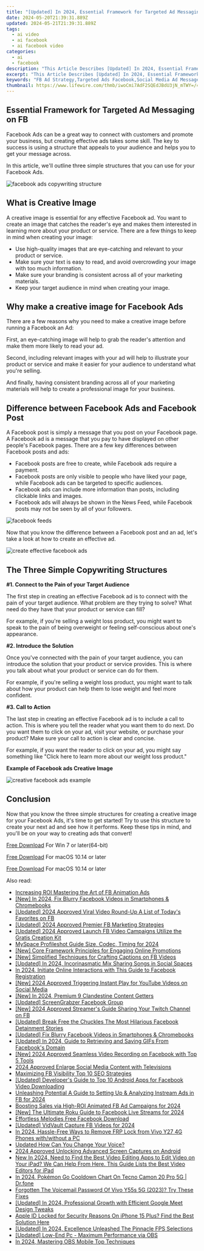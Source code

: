 ```yaml
---
title: "[Updated] In 2024, Essential Framework for Targeted Ad Messaging on FB"
date: 2024-05-20T21:39:31.889Z
updated: 2024-05-21T21:39:31.889Z
tags:
  - ai video
  - ai facebook
  - ai facebook video
categories:
  - ai
  - facebook
description: "This Article Describes [Updated] In 2024, Essential Framework for Targeted Ad Messaging on FB"
excerpt: "This Article Describes [Updated] In 2024, Essential Framework for Targeted Ad Messaging on FB"
keywords: "FB Ad Strategy,Targeted Ads Facebook,Social Media Ad Message,Customized FB Ads,Direct Ad Campaign FB,Personalized FB Promo,Effective FB Messaging"
thumbnail: https://www.lifewire.com/thmb/iwoCmi7AdF2SQEdJBdU3jN_mTWY=/400x300/filters:no_upscale():max_bytes(150000):strip_icc():format(webp)/GettyImages-136612668-5c640cc5c9e77c00010a4ff4.jpg
---
```


## Essential Framework for Targeted Ad Messaging on FB

Facebook Ads can be a great way to connect with customers and promote your business, but creating effective ads takes some skill. The key to success is using a structure that appeals to your audience and helps you to get your message across.

In this article, we'll outline three simple structures that you can use for your Facebook Ads.

![facebook ads copywriting structure](https://images.wondershare.com/filmora/article-images/2022/11/facebook-ads-copywriting-structure.jpg)

## What is Creative Image

A creative image is essential for any effective Facebook ad. You want to create an image that catches the reader's eye and makes them interested in learning more about your product or service. There are a few things to keep in mind when creating your image:

* Use high-quality images that are eye-catching and relevant to your product or service.
* Make sure your text is easy to read, and avoid overcrowding your image with too much information.
* Make sure your branding is consistent across all of your marketing materials.
* Keep your target audience in mind when creating your image.

## Why make a creative image for Facebook Ads

There are a few reasons why you need to make a creative image before running a Facebook an Ad:

First, an eye-catching image will help to grab the reader's attention and make them more likely to read your ad.

Second, including relevant images with your ad will help to illustrate your product or service and make it easier for your audience to understand what you're selling.

And finally, having consistent branding across all of your marketing materials will help to create a professional image for your business.

## Difference between Facebook Ads and Facebook Post

A Facebook post is simply a message that you post on your Facebook page. A Facebook ad is a message that you pay to have displayed on other people's Facebook pages. There are a few key differences between Facebook posts and ads:

* Facebook posts are free to create, while Facebook ads require a payment.
* Facebook posts are only visible to people who have liked your page, while Facebook ads can be targeted to specific audiences.
* Facebook ads can include more information than posts, including clickable links and images.
* Facebook ads will always be shown in the News Feed, while Facebook posts may not be seen by all of your followers.

![facebook feeds](https://images.wondershare.com/filmora/article-images/2022/11/facebook-feeds.jpg)

Now that you know the difference between a Facebook post and an ad, let's take a look at how to create an effective ad.

![create effective facebook ads](https://images.wondershare.com/filmora/article-images/2022/11/create-effective-facebook-ads.jpg)

## The Three Simple Copywriting Structures

**#1\. Connect to the Pain of your Target Audience**

The first step in creating an effective Facebook ad is to connect with the pain of your target audience. What problem are they trying to solve? What need do they have that your product or service can fill?

For example, if you're selling a weight loss product, you might want to speak to the pain of being overweight or feeling self-conscious about one's appearance.

**#2\. Introduce the Solution**

Once you've connected with the pain of your target audience, you can introduce the solution that your product or service provides. This is where you talk about what your product or service can do for them.

For example, if you're selling a weight loss product, you might want to talk about how your product can help them to lose weight and feel more confident.

**#3\. Call to Action**

The last step in creating an effective Facebook ad is to include a call to action. This is where you tell the reader what you want them to do next. Do you want them to click on your ad, visit your website, or purchase your product? Make sure your call to action is clear and concise.

For example, if you want the reader to click on your ad, you might say something like "Click here to learn more about our weight loss product."

**Example of Facebook ads Creative Image**

![creative facebook ads example](https://images.wondershare.com/filmora/article-images/2022/11/creative-facebook-ads-example.jpg)

## Conclusion

Now that you know the three simple structures for creating a creative image for your Facebook Ads, it's time to get started! Try to use this structure to create your next ad and see how it performs. Keep these tips in mind, and you'll be on your way to creating ads that convert!

[Free Download](https://tools.techidaily.com/wondershare/filmora/download/) For Win 7 or later(64-bit)

[Free Download](https://tools.techidaily.com/wondershare/filmora/download/) For macOS 10.14 or later

[Free Download](https://tools.techidaily.com/wondershare/filmora/download/) For macOS 10.14 or later

<ins class="adsbygoogle"
     style="display:block"
     data-ad-format="autorelaxed"
     data-ad-client="ca-pub-7571918770474297"
     data-ad-slot="1223367746"></ins>

<ins class="adsbygoogle"
     style="display:block"
     data-ad-format="autorelaxed"
     data-ad-client="ca-pub-7571918770474297"
     data-ad-slot="1223367746"></ins>



<ins class="adsbygoogle"
     style="display:block"
     data-ad-client="ca-pub-7571918770474297"
     data-ad-slot="8358498916"
     data-ad-format="auto"
     data-full-width-responsive="true"></ins>

<span class="atpl-alsoreadstyle">Also read:</span>
<div><ul>
<li><a href="https://facebook-video-content.techidaily.com/increasing-roi-mastering-the-art-of-fb-animation-ads/"><u>Increasing ROI  Mastering the Art of FB Animation Ads</u></a></li>
<li><a href="https://facebook-video-content.techidaily.com/new-in-2024-fix-blurry-facebook-videos-in-smartphones-and-chromebooks/"><u>[New] In 2024, Fix Blurry Facebook Videos in Smartphones & Chromebooks</u></a></li>
<li><a href="https://facebook-video-content.techidaily.com/updated-2024-approved-viral-video-round-up-a-list-of-todays-favorites-on-fb/"><u>[Updated] 2024 Approved  Viral Video Round-Up  A List of Today's Favorites on FB</u></a></li>
<li><a href="https://facebook-video-content.techidaily.com/updated-2024-approved-premier-fb-marketing-strategies/"><u>[Updated] 2024 Approved  Premier FB Marketing Strategies</u></a></li>
<li><a href="https://facebook-video-content.techidaily.com/updated-2024-approved-launch-fb-video-campaigns-utilize-the-gratis-creation-kit/"><u>[Updated] 2024 Approved  Launch FB Video Campaigns  Utilize the Gratis Creation Kit</u></a></li>
<li><a href="https://facebook-video-content.techidaily.com/myspace-profileshot-guide-size-codec-timing-for-2024/"><u>MySpace Profileshot Guide  Size, Codec, Timing for 2024</u></a></li>
<li><a href="https://facebook-video-content.techidaily.com/new-core-framework-principles-for-engaging-online-promotions/"><u>[New] Core Framework Principles for Engaging Online Promotions</u></a></li>
<li><a href="https://facebook-video-content.techidaily.com/new-simplified-techniques-for-crafting-captions-on-fb-videos/"><u>[New] Simplified Techniques for Crafting Captions on FB Videos</u></a></li>
<li><a href="https://facebook-video-content.techidaily.com/updated-in-2024-incorinasmatic-mix-sharing-songs-in-social-spaces/"><u>[Updated] In 2024, Incorinasmatic Mix  Sharing Songs in Social Spaces</u></a></li>
<li><a href="https://facebook-video-content.techidaily.com/in-2024-initiate-online-interactions-with-this-guide-to-facebook-registration/"><u>In 2024, Initiate Online Interactions with This Guide to Facebook Registration</u></a></li>
<li><a href="https://facebook-video-content.techidaily.com/new-2024-approved-triggering-instant-play-for-youtube-videos-on-social-media/"><u>[New] 2024 Approved  Triggering Instant Play for YouTube Videos on Social Media</u></a></li>
<li><a href="https://facebook-video-content.techidaily.com/new-in-2024-premium-9-clandestine-content-getters/"><u>[New] In 2024, Premium 9 Clandestine Content Getters</u></a></li>
<li><a href="https://facebook-video-content.techidaily.com/updated-screengrabzer-facebook-group/"><u>[Updated] ScreenGrabzer Facebook Group</u></a></li>
<li><a href="https://facebook-video-content.techidaily.com/new-2024-approved-streamers-guide-sharing-your-twitch-channel-on-fb/"><u>[New] 2024 Approved  Streamer's Guide  Sharing Your Twitch Channel on FB</u></a></li>
<li><a href="https://facebook-video-content.techidaily.com/updated-break-free-the-chuckles-the-most-hilarious-facebook-detainment-stories/"><u>[Updated] Break Free the Chuckles  The Most Hilarious Facebook Detainment Stories</u></a></li>
<li><a href="https://facebook-video-content.techidaily.com/updated-fix-blurry-facebook-videos-in-smartphones-and-chromebooks/"><u>[Updated] Fix Blurry Facebook Videos in Smartphones & Chromebooks</u></a></li>
<li><a href="https://facebook-video-content.techidaily.com/updated-in-2024-guide-to-retrieving-and-saving-gifs-from-facebooks-domain/"><u>[Updated] In 2024, Guide to Retrieving and Saving GIFs From Facebook's Domain</u></a></li>
<li><a href="https://facebook-video-content.techidaily.com/new-2024-approved-seamless-video-recording-on-facebook-with-top-5-tools/"><u>[New] 2024 Approved  Seamless Video Recording on Facebook with Top 5 Tools</u></a></li>
<li><a href="https://facebook-video-content.techidaily.com/2024-approved-enlarge-social-media-content-with-televisions/"><u>2024 Approved  Enlarge Social Media Content with Televisions</u></a></li>
<li><a href="https://facebook-video-content.techidaily.com/maximizing-fb-visibility-top-10-seo-strategies/"><u>Maximizing FB Visibility  Top 10 SEO Strategies</u></a></li>
<li><a href="https://facebook-video-content.techidaily.com/updated-developers-guide-to-top-10-android-apps-for-facebook-video-downloading/"><u>[Updated] Developer's Guide to Top 10 Android Apps for Facebook Video Downloading</u></a></li>
<li><a href="https://facebook-video-content.techidaily.com/unleashing-potential-a-guide-to-setting-up-and-analyzing-instream-ads-in-fb-for-2024/"><u>Unleashing Potential  A Guide to Setting Up & Analyzing Instream Ads in FB for 2024</u></a></li>
<li><a href="https://facebook-video-content.techidaily.com/boosting-sales-via-high-roi-animated-fb-ad-campaigns-for-2024/"><u>Boosting Sales via High-ROI Animated FB Ad Campaigns for 2024</u></a></li>
<li><a href="https://facebook-video-content.techidaily.com/new-the-ultimate-roku-guide-to-facebook-live-streams-for-2024/"><u>[New] The Ultimate Roku Guide to Facebook Live Streams for 2024</u></a></li>
<li><a href="https://facebook-video-content.techidaily.com/effortless-melodies-free-facebook-download/"><u>Effortless Melodies  Free Facebook Download</u></a></li>
<li><a href="https://facebook-video-content.techidaily.com/updated-vidvault-capture-fb-videos-for-2024/"><u>[Updated] VidVault  Capture FB Videos for 2024</u></a></li>
<li><a href="https://bypass-frp.techidaily.com/in-2024-hassle-free-ways-to-remove-frp-lock-from-vivo-y27-4g-phones-withwithout-a-pc-by-drfone-android/"><u>In 2024, Hassle-Free Ways to Remove FRP Lock from Vivo Y27 4G Phones with/without a PC</u></a></li>
<li><a href="https://sound-optimizing.techidaily.com/updated-how-can-you-change-your-voice/"><u>Updated How Can You Change Your Voice?</u></a></li>
<li><a href="https://digital-screen-recording.techidaily.com/2024-approved-unlocking-advanced-screen-captures-on-android/"><u>2024 Approved  Unlocking Advanced Screen Captures on Android</u></a></li>
<li><a href="https://smart-video-creator.techidaily.com/new-in-2024-need-to-find-the-best-video-editing-apps-to-edit-video-on-your-ipad-we-can-help-from-here-this-guide-lists-the-best-video-editors-for-ipad/"><u>New In 2024, Need to Find the Best Video Editing Apps to Edit Video on Your iPad? We Can Help From Here. This Guide Lists the Best Video Editors for iPad</u></a></li>
<li><a href="https://android-pokemon-go.techidaily.com/in-2024-pokemon-go-cooldown-chart-on-tecno-camon-20-pro-5g-drfone-by-drfone-virtual-android/"><u>In 2024, Pokémon Go Cooldown Chart On Tecno Camon 20 Pro 5G | Dr.fone</u></a></li>
<li><a href="https://android-unlock.techidaily.com/forgotten-the-voicemail-password-of-vivo-y55s-5g-2023-try-these-fixes-by-drfone-android/"><u>Forgotten The Voicemail Password Of Vivo Y55s 5G (2023)? Try These Fixes</u></a></li>
<li><a href="https://video-capture.techidaily.com/updated-in-2024-professional-growth-with-efficient-google-meet-design-tweaks/"><u>[Updated] In 2024, Professional Growth with Efficient Google Meet Design Tweaks</u></a></li>
<li><a href="https://apple-account.techidaily.com/apple-id-locked-for-security-reasons-on-iphone-15-plus-find-the-best-solution-here-by-drfone-ios/"><u>Apple ID Locked for Security Reasons On iPhone 15 Plus? Find the Best Solution Here</u></a></li>
<li><a href="https://video-capture.techidaily.com/updated-in-2024-excellence-unleashed-the-pinnacle-fps-selections/"><u>[Updated] In 2024, Excellence Unleashed  The Pinnacle FPS Selections</u></a></li>
<li><a href="https://screen-sharing-recording.techidaily.com/updated-low-end-pc-maximum-performance-via-obs/"><u>[Updated] Low-End Pc - Maximum Performance via OBS</u></a></li>
<li><a href="https://screen-video-capture.techidaily.com/in-2024-mastering-obs-mobile-top-techniques/"><u>In 2024, Mastering OBS Mobile  Top Techniques</u></a></li>
</ul></div>

